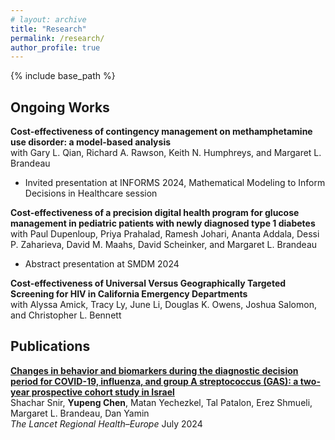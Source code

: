 ```yaml
---
# layout: archive
title: "Research"
permalink: /research/
author_profile: true
---
```


{% include base_path %}

Ongoing Works
------
**Cost-effectiveness of contingency management on methamphetamine use disorder: a model-based analysis**  
with Gary L. Qian, Richard A. Rawson, Keith N. Humphreys, and Margaret L. Brandeau
- Invited presentation at INFORMS 2024, Mathematical Modeling to Inform Decisions in Healthcare session

**Cost-effectiveness of a precision digital health program for glucose management in pediatric patients with newly diagnosed type 1 diabetes**  
with Paul Dupenloup, Priya Prahalad, Ramesh Johari, Ananta Addala, Dessi P. Zaharieva, David M. Maahs, David Scheinker, and Margaret L. Brandeau
- Abstract presentation at SMDM 2024

**Cost-effectiveness of Universal Versus Geographically Targeted Screening for HIV in California Emergency Departments**  
with Alyssa Amick, Tracy Ly, June Li, Douglas K. Owens,  Joshua Salomon, and Christopher L. Bennett


Publications
------
**[Changes in behavior and biomarkers during the diagnostic decision period for COVID-19, influenza, and group A streptococcus (GAS): a two-year prospective cohort study in Israel](https://www.thelancet.com/journals/lanepe/article/PIIS2666-7762(24)00101-7/fulltext)**  
Shachar Snir, **Yupeng Chen**, Matan Yechezkel, Tal Patalon, Erez Shmueli, Margaret L. Brandeau, Dan Yamin  
*The Lancet Regional Health–Europe* July 2024

